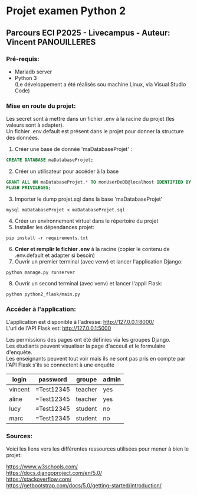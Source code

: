 # Projet examen Python 2
## **Parcours ECI P2025 - Livecampus** - **Auteur:** Vincent PANOUILLERES

### Pré-requis:
- Mariadb server
- Python 3  
(Le développement a été réalisés sou machine Linux, via Visual Studio Code)

### Mise en route du projet:

Les secret sont à mettre dans un fichier .env à la racine du projet (les valeurs sont à adapter).  
Un fichier .env.default est présent dans le projet pour donner la structure des données.  

1. Créer une base de donnée 'maDatabaseProjet' :
```sql
CREATE DATABASE maDatabaseProjet; 
```
2. Créer un utilisateur pour accéder à la base
```sql
GRANT ALL ON maDatabaseProjet.* TO monUserDeDB@localhost IDENTIFIED BY 'monPasswordTotalementInsecure';
FLUSH PRIVILEGES;
```
3. Importer le dump projet.sql dans la base 'maDatabaseProjet'
```
mysql maDatabaseProjet < maDatabaseProjet.sql
```
4. Créer un environnement virtuel dans le répertoire du projet
5. Installer les dépendances projet:
 ```
pip install -r requirements.txt
```
6. **Créer et remplir le fichier .env** à la racine (copier le contenu de .env.default et adapter si besoin)
7. Ouvrir un premier terminal (avec venv) et lancer l'application Django:
```
python manage.py runserver
```
8. Ouvrir un second terminal (avec venv) et lancer l'appli Flask:
```
python python2_flask/main.py
```

### Accéder à l'application:
L'application est disponible à l'adresse: http://127.0.0.1:8000/  
L'url de l'API Flask est: http://127.0.0.1:5000  

Les permissions des pages ont été définies via les groupes Django.  
Les étudiants peuvent visualiser la page d'acceuil et le formulaire d'enquête.  
Les enseignants peuvent tout voir mais ils ne sont pas pris en compte par l'API Flask s'ils se connectent à une enquête  

| login   |  password  | groupe  | admin | 
|---------|------------|---------|-------|
| vincent | =Test12345 | teacher | yes   | 
| aline   | =Test12345 | teacher | yes   | 
| lucy    | =Test12345 | student | no    |
|  marc   | =Test12345 | student | no    |


### Sources:

Voici les liens vers les différentes ressources utilisées pour mener à bien le projet:  

<https://www.w3schools.com/>  
<https://docs.djangoproject.com/en/5.0/>  
<https://stackoverflow.com/>  
<https://getbootstrap.com/docs/5.0/getting-started/introduction/>

